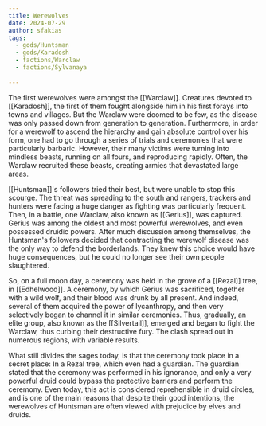 ```yaml
---
title: Werewolves
date: 2024-07-29
author: sfakias
tags:
  - gods/Huntsman
  - gods/Karadosh
  - factions/Warclaw
  - factions/Sylvanaya
 
---
```


The first werewolves were amongst the [[Warclaw]]. Creatures devoted to [[Karadosh]], the first of them fought alongside him in his first forays into towns and villages. But the Warclaw were doomed to be few, as the disease was only passed down from generation to generation. Furthermore, in order for a werewolf to ascend the hierarchy and gain absolute control over his form, one had to go through a series of trials and ceremonies that were particularly barbaric. However, their many victims were turning into mindless beasts, running on all fours, and reproducing rapidly. Often, the Warclaw recruited these beasts, creating armies that devastated large areas.

[[Huntsman]]'s followers tried their best, but were unable to stop this scourge. The threat was spreading to the south and rangers, trackers and hunters were facing a huge danger as fighting was particularly frequent. Then, in a battle, one Warclaw, also known as [[Gerius]], was captured. Gerius was among the oldest and most powerful werewolves, and even possessed druidic powers. After much discussion among themselves, the Huntsman's followers decided that contracting the werewolf disease was the only way to defend the borderlands. They knew this choice would have huge consequences, but he could no longer see their own people slaughtered.

So, on a full moon day, a ceremony was held in the grove of a [[Rezal]] tree, in [[Edhelwood]]. A ceremony, by which Gerius was sacrificed, together with a wild wolf, and their blood was drunk by all present. And indeed, several of them acquired the power of lycanthropy, and then very selectively began to channel it in similar ceremonies. Thus, gradually, an elite group, also known as the [[Silvertail]], emerged and began to fight the Warclaw, thus curbing their destructive fury. The clash spread out in numerous regions, with variable results.

What still divides the sages today, is that the ceremony took place in a secret place: In a Rezal tree, which even had a guardian. The guardian stated that the ceremony was performed in his ignorance, and only a very powerful druid could bypass the protective barriers and perform the ceremony. Even today, this act is considered reprehensible in druid circles, and is one of the main reasons that despite their good intentions, the werewolves of Huntsman are often viewed with prejudice by elves and druids.